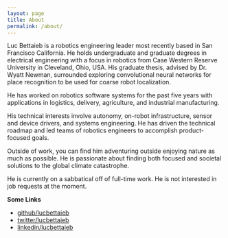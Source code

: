 ```yaml
---
layout: page
title: About
permalink: /about/
---
```


Luc Bettaieb is a robotics engineering leader most recently based in San Francisco California.  He holds undergraduate and graduate degrees in electrical engineering with a focus in robotics from Case Western Reserve University in Cleveland, Ohio, USA.  His graduate thesis, advised by Dr. Wyatt Newman, surrounded exploring convolutional neural networks for place recognition to be used for coarse robot localization.

He has worked on robotics software systems for the past five years with applications in logistics, delivery, agriculture, and industrial manufacturing.  

His technical interests involve autonomy, on-robot infrastructure, sensor and device drivers, and systems engineering.  He has driven the technical roadmap and led teams of robotics engineers to accomplish product-focused goals.

Outside of work, you can find him adventuring outside enjoying nature as much as possible.  He is passionate about finding both focused and societal solutions to the global climate catastrophe.

He is currently on a sabbatical off of full-time work.  He is not interested in job requests at the moment.

**Some Links**
 - [github/lucbettaieb](https://github.com/lucbettaieb)
 - [twitter/lucbettaieb](https://twitter.com/lucbettaieb)
 - [linkedin/lucbettaieb](https://linkedin.com/in/lucbettaieb)
